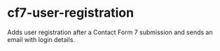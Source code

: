 # cf7-user-registration
Adds user registration after a Contact Form 7 submission and sends an email with login details.
